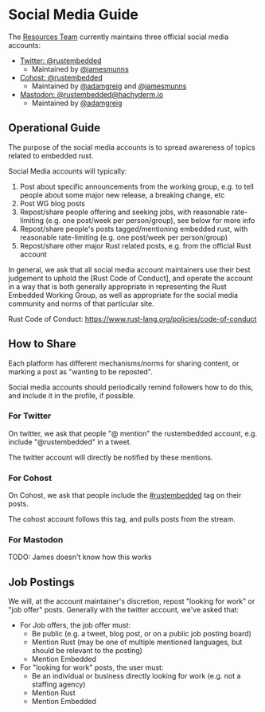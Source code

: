 # Social Media Guide

The [Resources Team] currently maintains three official social media accounts:

* [Twitter: @rustembedded](https://twitter.com/rustembedded)
    * Maintained by [@jamesmunns]
* [Cohost: @rustembedded](https://cohost.org/rustembedded)
    * Maintained by [@adamgreig] and [@jamesmunns]
* [Mastodon: @rustembedded@hachyderm.io]
    * Maintained by [@adamgreig]

[Resources Team]: https://github.com/rust-embedded/wg#the-resources-team
[@jamesmunns]: https://github.com/jamesmunns
[@adamgreig]: https://github.com/adamgreig
[Mastodon: @rustembedded@hachyderm.io]: https://hachyderm.io/@rustembedded

## Operational Guide

The purpose of the social media accounts is to spread awareness of topics related to embedded rust.

Social Media accounts will typically:

1. Post about specific announcements from the working group, e.g. to tell people about some major new release, a breaking change, etc
2. Post WG blog posts
3. Repost/share people offering and seeking jobs, with reasonable rate-limiting (e.g. one post/week per person/group), see below for more info
4. Repost/share people's posts tagged/mentioning embedded rust, with reasonable rate-limiting (e.g. one post/week per person/group)
5. Repost/share other major Rust related posts, e.g. from the official Rust account

In general, we ask that all social media account maintainers use their best judgement to uphold the [Rust Code of Conduct], and operate the account in a way that is both generally appropriate in representing the Rust Embedded Working Group, as well as appropriate for the social media community and norms of that particular site.

Rust Code of Conduct: https://www.rust-lang.org/policies/code-of-conduct

## How to Share

Each platform has different mechanisms/norms for sharing content, or marking a post as "wanting to be reposted".

Social media accounts should periodically remind followers how to do this, and include it in the profile, if possible.

### For Twitter

On twitter, we ask that people "@ mention" the rustembedded account, e.g. include "@rustembedded" in a tweet.

The twitter account will directly be notified by these mentions.

### For Cohost

On Cohost, we ask that people include the [#rustembedded](https://cohost.org/rc/tagged/rustembedded) tag on their posts.

The cohost account follows this tag, and pulls posts from the stream.

### For Mastodon

TODO: James doesn't know how this works

## Job Postings

We will, at the account maintainer's discretion, repost "looking for work" or "job offer" posts. Generally with the twitter account, we've asked that:

* For Job offers, the job offer must:
    * Be public (e.g. a tweet, blog post, or on a public job posting board)
    * Mention Rust (may be one of multiple mentioned languages, but should be relevant to the posting)
    * Mention Embedded
* For "looking for work" posts, the user must:
    * Be an individual or business directly looking for work (e.g. not a staffing agency)
    * Mention Rust
    * Mention Embedded
